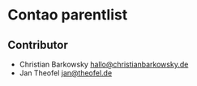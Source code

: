 # Contao parentlist

## Contributor

* Christian Barkowsky <hallo@christianbarkowsky.de>
* Jan Theofel <jan@theofel.de>